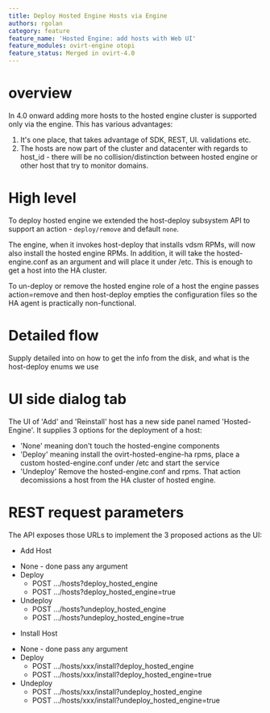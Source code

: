 ```yaml
---
title: Deploy Hosted Engine Hosts via Engine
authors: rgolan
category: feature
feature_name: 'Hosted Engine: add hosts with Web UI'
feature_modules: ovirt-engine otopi
feature_status: Merged in ovirt-4.0
---
```


# overview
In 4.0 onward adding more hosts to the hosted engine cluster is supported only via the engine.
This has various advantages:
1. It's one place, that takes advantage of SDK, REST, UI. validations etc.
2. The hosts are now part of the cluster and datacenter with regards to host_id - there will be no collision/distinction between hosted engine or other
host that try to monitor domains.

# High level
To deploy hosted engine we extended the host-deploy subsystem API to support an action - `deploy/remove` and default `none`.

The engine, when it invokes host-deploy that installs vdsm RPMs, will now also install the hosted engine RPMs.  In addition, it will take the hosted-engine.conf as an argument and will place it under /etc.
This is enough to get a host into the HA cluster.

To un-deploy or remove the hosted engine role of a host the engine passes action=remove and then host-deploy empties the configuration files so the HA agent is practically non-functional.

# Detailed flow
Supply detailed into on how to get the info from the disk, and what is the host-deploy enums we use

# UI side dialog tab
The UI of 'Add' and 'Reinstall' host has a new side panel named 'Hosted-Engine'. It supplies 3 options for the deployment of a host:
- 'None' meaning don't touch the hosted-engine components
- 'Deploy' meaning install the ovirt-hosted-engine-ha rpms, place a custom hosted-engine.conf under /etc and start the service
- 'Undeploy' Remove the hosted-engine.conf and rpms. That action decomissions a host from the HA cluster of hosted engine.

# REST request parameters
The API exposes those URLs to implement the 3 proposed actions as the UI:
* Add Host
 - None - done pass any argument
 - Deploy
   - POST .../hosts?deploy_hosted_engine                         
   - POST .../hosts?deploy_hosted_engine=true
 - Undeploy
   - POST .../hosts?undeploy_hosted_engine
   - POST .../hosts?undeploy_hosted_engine=true

* Install Host
 - None - done pass any argument
 - Deploy
   - POST .../hosts/xxx/install?deploy_hosted_engine
   - POST .../hosts/xxx/install?deploy_hosted_engine=true
 - Undeploy
   - POST .../hosts/xxx/install?undeploy_hosted_engine
   - POST .../hosts/xxx/install?undeploy_hosted_engine=true
